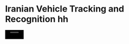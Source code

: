 # Iranian Vehicle Tracking and Recognition hh


<video src='https://user-images.githubusercontent.com/89969561/184888211-598e38b1-4253-40d0-833d-f196bb7023cc.mp4' width=60/>

